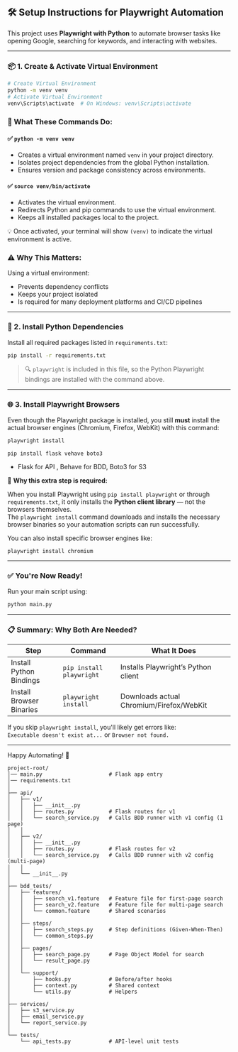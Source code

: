 ## 🛠 Setup Instructions for Playwright Automation

This project uses **Playwright with Python** to automate browser tasks like opening Google, searching for keywords, and interacting with websites.

---

### 📦 1. Create & Activate Virtual Environment

```bash
# Create Virtual Environment
python -m venv venv
# Activate Virtual Environment
venv\Scripts\activate  # On Windows: venv\Scripts\activate
```

### 🔹 What These Commands Do:

#### ✅ `python -m venv venv`

- Creates a virtual environment named `venv` in your project directory.
- Isolates project dependencies from the global Python installation.
- Ensures version and package consistency across environments.

#### ✅ `source venv/bin/activate`

- Activates the virtual environment.
- Redirects Python and pip commands to use the virtual environment.
- Keeps all installed packages local to the project.

💡 Once activated, your terminal will show `(venv)` to indicate the virtual environment is active.

### ⚠️ Why This Matters:

Using a virtual environment:

- Prevents dependency conflicts
- Keeps your project isolated
- Is required for many deployment platforms and CI/CD pipelines

---

### 📄 2. Install Python Dependencies

Install all required packages listed in `requirements.txt`:

```bash
pip install -r requirements.txt
```

> 🔍 `playwright` is included in this file, so the Python Playwright bindings are installed with the command above.

---

### 🌐 3. Install Playwright Browsers

Even though the Playwright package is installed, you still **must** install the actual browser engines (Chromium, Firefox, WebKit) with this command:

```bash
playwright install
```

```
pip install flask vehave boto3

```

- Flask for API , Behave for BDD, Boto3 for S3

📌 **Why this extra step is required:**

When you install Playwright using `pip install playwright` or through `requirements.txt`, it only installs the **Python client library** — not the browsers themselves.  
The `playwright install` command downloads and installs the necessary browser binaries so your automation scripts can run successfully.

You can also install specific browser engines like:

```bash
playwright install chromium
```

---

### ✅ You're Now Ready!

Run your main script using:

```bash
python main.py
```

---

### 📋 Summary: Why Both Are Needed?

| Step                     | Command                  | What It Does                             |
| ------------------------ | ------------------------ | ---------------------------------------- |
| Install Python Bindings  | `pip install playwright` | Installs Playwright’s Python client      |
| Install Browser Binaries | `playwright install`     | Downloads actual Chromium/Firefox/WebKit |

If you skip `playwright install`, you'll likely get errors like:  
`Executable doesn't exist at...` or `Browser not found.`

---

Happy Automating! 🤖

```
project-root/
│── main.py                     # Flask app entry
│── requirements.txt
│
├── api/
│   ├── v1/
│   │   ├── __init__.py
│   │   ├── routes.py           # Flask routes for v1
│   │   └── search_service.py   # Calls BDD runner with v1 config (1 page)
│   │
│   ├── v2/
│   │   ├── __init__.py
│   │   ├── routes.py           # Flask routes for v2
│   │   └── search_service.py   # Calls BDD runner with v2 config (multi-page)
│   │
│   └── __init__.py
│
├── bdd_tests/
│   ├── features/
│   │   ├── search_v1.feature   # Feature file for first-page search
│   │   ├── search_v2.feature   # Feature file for multi-page search
│   │   └── common.feature      # Shared scenarios
│   │
│   ├── steps/
│   │   ├── search_steps.py     # Step definitions (Given-When-Then)
│   │   └── common_steps.py
│   │
│   ├── pages/
│   │   ├── search_page.py      # Page Object Model for search
│   │   └── result_page.py
│   │
│   └── support/
│       ├── hooks.py            # Before/after hooks
│       ├── context.py          # Shared context
│       └── utils.py            # Helpers
│
├── services/
│   ├── s3_service.py
│   ├── email_service.py
│   └── report_service.py
│
└── tests/
    └── api_tests.py            # API-level unit tests

```
